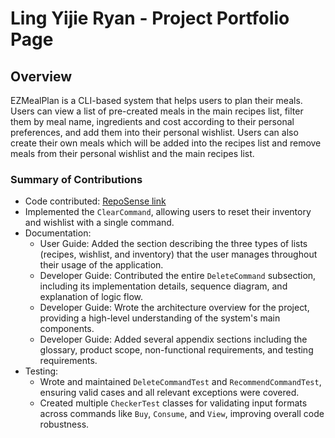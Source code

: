 # Ling Yijie Ryan - Project Portfolio Page

## Overview
EZMealPlan is a CLI-based system that helps users to plan their meals. Users can view a list of pre-created meals in the main
recipes list, filter them by meal name, ingredients and cost according to their personal preferences, and add them
into their personal wishlist. Users can also create their own meals which will be added into the recipes list and remove meals from their personal wishlist and the main recipes list.

### Summary of Contributions
* Code contributed: [RepoSense link](https://nus-cs2113-ay2425s2.github.io/tp-dashboard/?search=&sort=groupTitle&sortWithin=title&timeframe=commit&mergegroup=&groupSelect=groupByRepos&breakdown=true&checkedFileTypes=docs~functional-code~test-code~other&since=2025-02-21&tabOpen=true&tabType=authorship&tabAuthor=RyanLing169&tabRepo=AY2425S2-CS2113-F14-4%2Ftp%5Bmaster%5D&authorshipIsMergeGroup=false&authorshipFileTypes=docs~functional-code~test-code&authorshipIsBinaryFileTypeChecked=false&authorshipIsIgnoredFilesChecked=false)
* Implemented the `ClearCommand`, allowing users to reset their inventory and wishlist with a single command.
* Documentation:
  * User Guide: Added the section describing the three types of lists (recipes, wishlist, and inventory) that the user manages throughout their usage of the application.
  * Developer Guide: Contributed the entire `DeleteCommand` subsection, including its implementation details, sequence diagram, and explanation of logic flow.
  * Developer Guide: Wrote the architecture overview for the project, providing a high-level understanding of the system's main components.
  * Developer Guide: Added several appendix sections including the glossary, product scope, non-functional requirements, and testing requirements.
* Testing:
  * Wrote and maintained `DeleteCommandTest` and `RecommendCommandTest`, ensuring valid cases and all relevant exceptions were covered.
  * Created multiple `CheckerTest` classes for validating input formats across commands like `Buy`, `Consume`, and `View`, improving overall code robustness.
